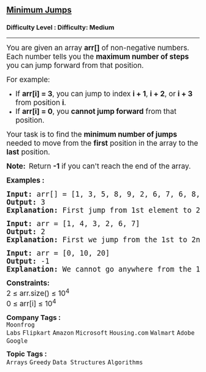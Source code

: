 <h2><a href="https://www.geeksforgeeks.org/problems/minimum-number-of-jumps-1587115620/1?page=1&company=Amazon&sortBy=submissions">Minimum Jumps</a></h2><h3>Difficulty Level : Difficulty: Medium</h3><hr><div class="problems_problem_content__Xm_eO"><p><span style="font-size: 14pt;">You are given an array <strong>arr[]</strong> of non-negative numbers. Each number tells you the <strong>maximum number of steps</strong> you can jump forward from that position.</span></p>
<p><span style="font-size: 14pt;">For example:</span></p>
<ul>
<li><span style="font-size: 18.6667px;">If <strong>arr[i] = 3</strong>, you can jump to index <strong>i + 1</strong>, <strong>i + 2</strong>, or <strong>i + 3</strong> from position <strong>i</strong>.</span></li>
<li><span style="font-size: 14pt;">If&nbsp;<strong>arr[i] = 0</strong>, you <strong>cannot jump forward</strong> from that position.</span></li>
</ul>
<p><span style="font-size: 14pt;">Your task is to find the <strong>minimum number of jumps</strong> needed to move from the <strong>first</strong> position in the array to the <strong>last</strong> position.</span></p>
<p><span style="font-size: 14pt;"><strong>Note:&nbsp; </strong>Return <strong>-1</strong> if you can't reach the end of the array.</span></p>
<p><span style="font-size: 14pt;"><strong>Examples :&nbsp;</strong> </span></p>
<pre><span style="font-size: 14pt;"><strong>Input: </strong>arr[] = [1, 3, 5, 8, 9, 2, 6, 7, 6, 8, 9]
<strong>Output:</strong> 3 
<strong>Explanation: </strong>First jump from 1st element to 2nd element with value 3. From here we jump to 5th element with value 9, and from here we will jump to the last. </span></pre>
<pre><span style="font-size: 14pt;"><strong>Input: </strong>arr = [1, 4, 3, 2, 6, 7]<br><strong>Output:</strong> 2 
<strong>Explanation: </strong>First we jump from the 1st to 2nd element and then jump to the last element.</span></pre>
<pre><span style="font-size: 14pt;"><strong>Input: </strong>arr = [0, 10, 20]<br><strong>Output:</strong> -1
<strong>Explanation: </strong>We cannot go anywhere from the 1st element.
</span></pre>
<p><span style="font-size: 14pt;"><strong>Constraints:</strong><br>2 ≤ arr.size() ≤ 10<sup>4<br></sup>0 ≤ arr[i] ≤ 10<sup>4</sup></span></p></div><p><span style=font-size:18px><strong>Company Tags : </strong><br><code>Moonfrog Labs</code>&nbsp;<code>Flipkart</code>&nbsp;<code>Amazon</code>&nbsp;<code>Microsoft</code>&nbsp;<code>Housing.com</code>&nbsp;<code>Walmart</code>&nbsp;<code>Adobe</code>&nbsp;<code>Google</code>&nbsp;<br><p><span style=font-size:18px><strong>Topic Tags : </strong><br><code>Arrays</code>&nbsp;<code>Greedy</code>&nbsp;<code>Data Structures</code>&nbsp;<code>Algorithms</code>&nbsp;